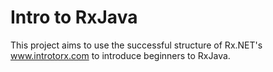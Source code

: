 # Intro to RxJava

This project aims to use the successful structure of Rx.NET's www.introtorx.com to introduce beginners to RxJava.
